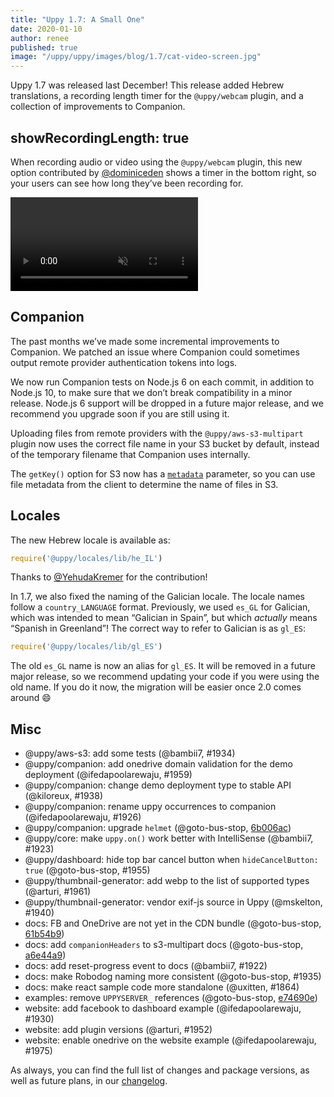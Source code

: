```yaml
---
title: "Uppy 1.7: A Small One"
date: 2020-01-10
author: renee
published: true
image: "/uppy/uppy/images/blog/1.7/cat-video-screen.jpg"
---
```


Uppy 1.7 was released last December! This release added Hebrew translations, a recording length timer for the `@uppy/webcam` plugin, and a collection of improvements to Companion.

<!--more-->

## showRecordingLength: true

When recording audio or video using the `@uppy/webcam` plugin, this new option contributed by [@dominiceden](https://github.com/dominiceden) shows a timer in the bottom right, so your users can see how long they’ve been recording for.

<video alt="Demo video showing Uppy Webcam video recording timer" muted autoplay loop>
  <source src="/uppy/images/blog/1.7/cat-video-timer.webm" type="video/webm">
  <source src="/uppy/images/blog/1.7/cat-video-timer.mp4" type="video/mp4">
</video>

## Companion

The past months we’ve made some incremental improvements to Companion. We patched an issue where Companion could sometimes output remote provider authentication tokens into logs.

We now run Companion tests on Node.js 6 on each commit, in addition to Node.js 10, to make sure that we don’t break compatibility in a minor release. Node.js 6 support will be dropped in a future major release, and we recommend you upgrade soon if you are still using it.

Uploading files from remote providers with the `@uppy/aws-s3-multipart` plugin now uses the correct file name in your S3 bucket by default, instead of the temporary filename that Companion uses internally.

The `getKey()` option for S3 now has a [`metadata`](/uppy/docs/companion/#s3-getKey-req-filename-metadata) parameter, so you can use file metadata from the client to determine the name of files in S3.

## Locales

The new Hebrew locale is available as:
```js
require('@uppy/locales/lib/he_IL')
```

Thanks to [@YehudaKremer](https://github.com/YehudaKremer) for the contribution!

In 1.7, we also fixed the naming of the Galician locale. The locale names follow a `country_LANGUAGE` format. Previously, we used `es_GL` for Galician, which was intended to mean “Galician in Spain”, but which _actually_ means “Spanish in Greenland”! The correct way to refer to Galician is as `gl_ES`:
```js
require('@uppy/locales/lib/gl_ES')
```
The old `es_GL` name is now an alias for `gl_ES`. It will be removed in a future major release, so we recommend updating your code if you were using the old name. If you do it now, the migration will be easier once 2.0 comes around :smile:

## Misc

- @uppy/aws-s3: add some tests (@bambii7, #1934)
- @uppy/companion: add onedrive domain validation for the demo deployment (@ifedapoolarewaju, #1959)
- @uppy/companion: change demo deployment type to stable API (@kiloreux, #1938)
- @uppy/companion: rename uppy occurrences to companion (@ifedapoolarewaju, #1926)
- @uppy/companion: upgrade `helmet` (@goto-bus-stop, [6b006ac](https://github.com/transloadit/uppy/commit/6b006ac42c20062c37bdcaf6a77e07b304da7957))
- @uppy/core: make `uppy.on()` work better with IntelliSense (@bambii7, #1923)
- @uppy/dashboard: hide top bar cancel button when `hideCancelButton: true` (@goto-bus-stop, #1955)
- @uppy/thumbnail-generator: add webp to the list of supported types (@arturi, #1961)
- @uppy/thumbnail-generator: vendor exif-js source in Uppy (@mskelton, #1940)
- docs: FB and OneDrive are not yet in the CDN bundle (@goto-bus-stop, [61b54b9](https://github.com/transloadit/uppy/commit/61b54b914dd437d2e60362c4ece1429943b32555))
- docs: add `companionHeaders` to s3-multipart docs (@goto-bus-stop, [a6e44a9](https://github.com/transloadit/uppy/commit/a6e44a953114e385466dcce884d37e433f030549))
- docs: add reset-progress event to docs (@bambii7, #1922)
- docs: make Robodog naming more consistent (@goto-bus-stop, #1935)
- docs: make react sample code more standalone (@uxitten, #1864)
- examples: remove `UPPYSERVER_` references (@goto-bus-stop, [e74690e](https://github.com/transloadit/uppy/commit/e74690e20cc0a1afd9156ce03b1ca6a5358cc7d9))
- website: add facebook to dashboard example (@ifedapoolarewaju, #1930)
- website: add plugin versions (@arturi, #1952)
- website: enable onedrive on the website example (@ifedapoolarewaju, #1975)

As always, you can find the full list of changes and package versions, as well as future plans, in our [changelog](https://github.com/transloadit/uppy/blob/master/CHANGELOG.md).
